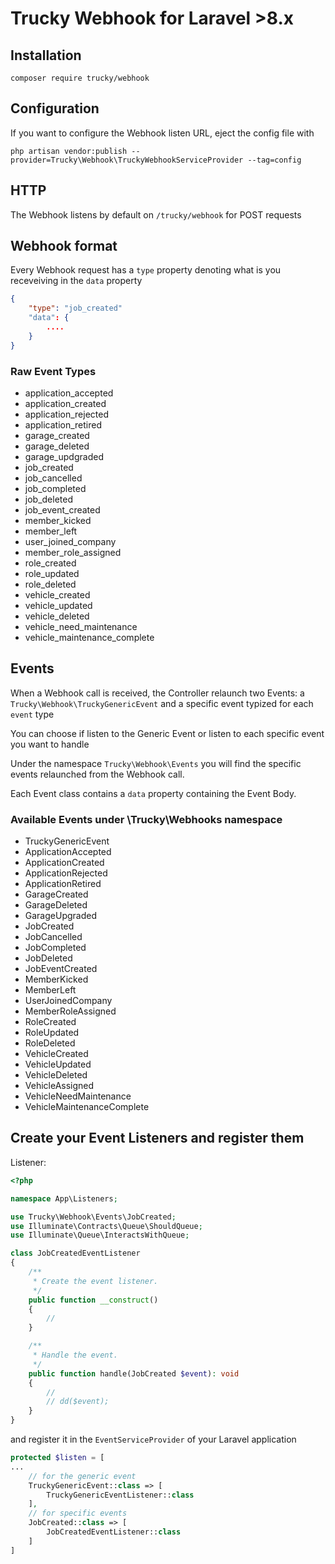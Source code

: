 # Trucky Webhook for Laravel >8.x

## Installation

`composer require trucky/webhook`

## Configuration

If you want to configure the Webhook listen URL, eject the config file with

`php artisan vendor:publish --provider=Trucky\Webhook\TruckyWebhookServiceProvider --tag=config`

## HTTP

The Webhook listens by default on `/trucky/webhook` for POST requests

## Webhook format

Every Webhook request has a `type` property denoting what is you receveiving in the `data` property

```json
{
    "type": "job_created"
    "data": {
        ....
    }
}
```

### Raw Event Types

- application_accepted
- application_created
- application_rejected
- application_retired
- garage_created
- garage_deleted
- garage_updgraded
- job_created
- job_cancelled
- job_completed
- job_deleted
- job_event_created
- member_kicked
- member_left
- user_joined_company
- member_role_assigned
- role_created
- role_updated
- role_deleted
- vehicle_created
- vehicle_updated
- vehicle_deleted
- vehicle_need_maintenance
- vehicle_maintenance_complete

## Events

When a Webhook call is received, the Controller relaunch two Events: a `Trucky\Webhook\TruckyGenericEvent` and a specific event typized for each `event` type

You can choose if listen to the Generic Event or listen to each specific event you want to handle

Under the namespace `Trucky\Webhook\Events` you will find the specific events relaunched from the Webhook call.

Each Event class contains a `data` property containing the Event Body.

### Available Events under \Trucky\Webhooks namespace

- TruckyGenericEvent
- ApplicationAccepted
- ApplicationCreated
- ApplicationRejected
- ApplicationRetired
- GarageCreated
- GarageDeleted
- GarageUpgraded
- JobCreated
- JobCancelled
- JobCompleted
- JobDeleted
- JobEventCreated
- MemberKicked
- MemberLeft
- UserJoinedCompany
- MemberRoleAssigned
- RoleCreated
- RoleUpdated
- RoleDeleted
- VehicleCreated
- VehicleUpdated
- VehicleDeleted
- VehicleAssigned
- VehicleNeedMaintenance
- VehicleMaintenanceComplete

## Create your Event Listeners and register them

Listener:

```php
<?php

namespace App\Listeners;

use Trucky\Webhook\Events\JobCreated;
use Illuminate\Contracts\Queue\ShouldQueue;
use Illuminate\Queue\InteractsWithQueue;

class JobCreatedEventListener
{
    /**
     * Create the event listener.
     */
    public function __construct()
    {
        //
    }

    /**
     * Handle the event.
     */
    public function handle(JobCreated $event): void
    {
        //
        // dd($event);
    }
}
```

and register it in the `EventServiceProvider` of your Laravel application

```php
protected $listen = [
...
    // for the generic event
    TruckyGenericEvent::class => [
        TruckyGenericEventListener::class
    ],
    // for specific events
    JobCreated::class => [
        JobCreatedEventListener::class
    ]
]
```

